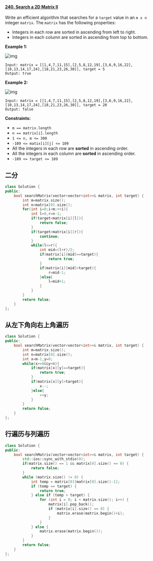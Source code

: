 #### [240. Search a 2D Matrix II](https://leetcode-cn.com/problems/search-a-2d-matrix-ii/)

Write an efficient algorithm that searches for a `target` value in an `m x n` integer `matrix`. The `matrix` has the following properties:

- Integers in each row are sorted in ascending from left to right.
- Integers in each column are sorted in ascending from top to bottom.

 

**Example 1:**

![img](https://assets.leetcode.com/uploads/2020/11/24/searchgrid2.jpg)

```
Input: matrix = [[1,4,7,11,15],[2,5,8,12,19],[3,6,9,16,22],[10,13,14,17,24],[18,21,23,26,30]], target = 5
Output: true
```

**Example 2:**

![img](https://assets.leetcode.com/uploads/2020/11/24/searchgrid.jpg)

```
Input: matrix = [[1,4,7,11,15],[2,5,8,12,19],[3,6,9,16,22],[10,13,14,17,24],[18,21,23,26,30]], target = 20
Output: false
```

 

**Constraints:**

- `m == matrix.length`
- `n == matrix[i].length`
- `1 <= n, m <= 300`
- `-109 <= matix[i][j] <= 109`
- All the integers in each row are **sorted** in ascending order.
- All the integers in each column are **sorted** in ascending order.
- `-109 <= target <= 109`

## 二分

~~~c++
class Solution {
public:
    bool searchMatrix(vector<vector<int>>& matrix, int target) {
        int m=matrix.size();
        int n=matrix[0].size();
        for(int i=0;i<m;++i){
            int l=0,r=n-1;
            if(target<matrix[i][l]){
                return false;
            }
            if(target>matrix[i][r]){
                continue;
            }
            while(l<=r){
                int mid=(l+r)/2;
                if(matrix[i][mid]==target){
                    return true;
                }
                if(matrix[i][mid]>target){
                    r=mid-1;
                }else{
                    l=mid+1;
                }
            }
        }
        return false;
    }
};
~~~

## 从左下角向右上角遍历

~~~c++
class Solution {
public:
    bool searchMatrix(vector<vector<int>>& matrix, int target) {
        int m=matrix.size();
        int n=matrix[0].size();
        int x=m-1,y=0;
        while(x>=0&&y<n){
            if(matrix[x][y]==target){
                return true;
            }
            if(matrix[x][y]>target){
                x--;
            }else{
                ++y;
            }
        }
        return false;
    }
};
~~~

## 行遍历与列遍历

~~~c++
class Solution {
public:
    bool searchMatrix(vector<vector<int>>& matrix, int target) {
        std::ios::sync_with_stdio(0);
        if(matrix.size() == 1 && matrix[0].size() == 0) {
            return false;
        }
        while (matrix.size() != 0) {
            int temp = matrix[0][matrix[0].size()-1];
            if (temp == target) {
                return true;
            } else if (temp > target) {
                for (int i = 0; i < matrix.size(); i++) {
                    matrix[i].pop_back();
                    if (matrix[i].size() == 0) {
                        matrix.erase(matrix.begin()+i);
                    }
                }
            } else {
                matrix.erase(matrix.begin());
            }
        }
        return false;
    }
};
~~~




